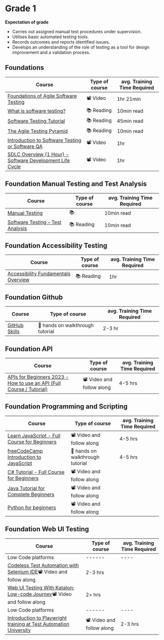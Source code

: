 # Grade 1

**Expectation of grade**

- Carries out assigned manual test procedures under supervision.
- Utilises basic automated testing tools.
- Records outcomes and reports identified issues.
- Develops an understanding of the role of testing as a tool for design improvement and a validation process.


 
## Foundations

| Course | Type of course | avg. Training Time Required |
| ------ | ------ | ---- |
|[Foundations of Agile Software Testing](https://www.udemy.com/course/foundations-of-agile-software-testing-j/)| 📽️ Video | 1hr 21min | 
|[What is software testing?](https://www.ibm.com/topics/software-testing)| 📚 Reading | 10min read | 
|[Software Testing Tutorial](https://www.javatpoint.com/software-testing-tutorial)|📚 Reading| 45min read| 
|[The Agile Testing Pyramid](https://www.agilecoachjournal.com/2014-01-28/the-agile-testing-pyramid#:~:text=The%20Agile%20Testing%20Pyramid%20is,and%20testing%20for%20iterative%20development.&text=The%20great%20majority%20of%20testing,middle%20tier%20to%20test%20services.)|📚 Reading| 10min read | 
|[Introduction to Software Testing or Software QA](https://www.udemy.com/course/introduction-to-software-testing-or-software-qa/) |📽️ Video| 1hr | 
|[SDLC Overview (1 Hour) - Software Development Life Cycle](https://www.udemy.com/course/sdlc-phases/) | 📽️ Video | 1hr| 

## Foundation Manual Testing and Test Analysis
| Course | Type of course | avg. Training Time Required |
| ------ | ------ | ---- |
|[Manual Testing](https://www.javatpoint.com/manual-testing)|📚 |10min read  | 
|[Software Testing – Test Analysis](https://www.geeksforgeeks.org/software-testing-test-analysis/) |📚 Reading| 10min read | 

## Foundation Accessibility Testing
| Course | Type of course | avg. Training Time Required |
| ------ | ------ | ---- |
|[Accessibility Fundamentals Overview](https://www.w3.org/WAI/fundamentals/)|📚 Reading| 1hr| 

## Foundation Github
| Course | Type of course | avg. Training Time Required |
| ------ | ------ | ---- |
|[GitHub Skills](https://skills.github.com/)|🔧 hands on walkthrough tutorial | 2-3 hr| 

## Foundation API
| Course | Type of course | avg. Training Time Required |
| ------ | ------ | ---- |
|[APIs for Beginners 2023 - How to use an API (Full Course / Tutorial)](https://youtu.be/WXsD0ZgxjRw?si=N5lTURRhsBF4fqQ5)| 📽️ Video and follow along| 4-5 hrs | 

## Foundation Programming and Scripting
| Course | Type of course | avg. Training Time Required |
| ------ | ------ | ---- |
|[Learn JavaScript - Full Course for Beginners](https://youtu.be/PkZNo7MFNFg?si=SmulnMptXXtkGl0c)|📽️ Video and follow along| 4-5 hrs | 
|[freeCodeCamp Introduction to JavaScript](https://www.freecodecamp.org/learn/javascript-algorithms-and-data-structures/basic-javascript/)|🔧 hands on walkthrough tutorial|4-5 hrs | 
|[C# Tutorial - Full Course for Beginners](https://youtu.be/GhQdlIFylQ8?si=2ax24zCJmZtMtJCM)|📽️ Video and follow along| | 
|[Java Tutorial for Complete Beginners](https://www.udemy.com/course/java-tutorial/)| 📽️ Video and follow along| | 
|[Python for beginners](https://www.udemy.com/course/python-core-and-advanced/)|📽️ Video and follow along| | 

## Foundation Web UI Testing
| Course | Type of course | avg. Training Time Required |
| ------ | ------ | ---- |
| Low Code platforms| ------ | ---- |
|[Codeless Test Automation with Selenium IDE](https://testautomationu.applitools.com/codeless-test-automation-with-selenium-ide/)📽️ Video and follow along| 2-3 hrs |
|[Web UI Testing With Katalon: Low-code Journey](https://academy.katalon.com/learning-path/low-code-web-testing/)📽️ Video and follow along| 2+ hrs |
| Low Code platforms| ------ | ---- |
|[Introduction to Playwright training at Test Automation University](https://testautomationu.applitools.com/playwright-intro/)|📽️ Video and follow along| 2-3 hrs| 